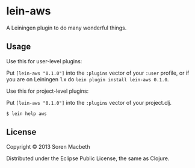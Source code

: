 # lein-aws

A Leiningen plugin to do many wonderful things.

## Usage

Use this for user-level plugins:

Put `[lein-aws "0.1.0"]` into the `:plugins` vector of your
`:user` profile, or if you are on Leiningen 1.x do `lein plugin install
lein-aws 0.1.0`.

Use this for project-level plugins:

Put `[lein-aws "0.1.0"]` into the `:plugins` vector of your project.clj.

    $ lein help aws

## License

Copyright © 2013 Soren Macbeth

Distributed under the Eclipse Public License, the same as Clojure.
